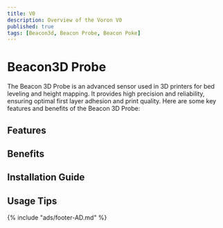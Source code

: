 ```yaml
---
title: V0
description: Overview of the Voron V0
published: true
tags: [Beacon3d, Beacon Probe, Beacon Poke]
---
```


# Beacon3D Probe

The Beacon 3D Probe is an advanced sensor used in 3D printers for bed leveling and height mapping. It provides high precision and reliability, ensuring optimal first layer adhesion and print quality. Here are some key features and benefits of the Beacon 3D Probe:

## Features

## Benefits

## Installation Guide


## Usage Tips


{% include "ads/footer-AD.md" %}

